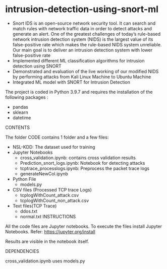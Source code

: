 # intrusion-detection-using-snort-ml
- Snort IDS is an open-source network security tool. It can search and match rules
with network traffic data in order to detect attacks and generate an alert. One
of the greatest challenges of today’s rule-based network intrusion detection system
(NIDS) is the largest value of its false-positive rate which makes the rule-based NIDS
system unreliable. Our main goal is to deliver an intrusion detection system with
lower false-positive rate
- Implemented different ML classification algorithms for intrusion detection
using SNORT
- Demonstrated and evaluation of the live working of our modified NIDS by
performing attacks from Kali Linux Machine to Ubuntu Machine
- Integrated ML model with SNORT for Intrusion Detection 

The project is coded in Python 3.9.7 and requires the installation of the following packages :
- pandas
- sklearn
- datetime


CONTENTS

The folder CODE contains 1 folder and a few files:
- NSL-KDD: The dataset used for training
- Jupyter Notebooks
    - cross_validation.ipynb: contains cross validation results
    - Prediction_snort_logs.ipynb: Notebook for detecting attacks
    - tcptrace_processlogs.ipynb: Preprocess the packet trace logs
    - generateNewCol.ipynb
- Python File 
    - models.py
- CSV files (Processed TCP trace Logs)
    - tcplogWithCount_attack.csv
    - tcplogWithCount_non_attack.csv
- Text files(TCP Trace)
    - ddos.txt
    - normal.txt
INSTRUCTIONS

All the code files are Jupyter notebooks. To execute the files install Jupyter Notebooks.
Refer: https://jupyter.org/install

Results are visible in the notebook itself.

DEPENDENCIES

cross_validation.ipynb uses models.py
